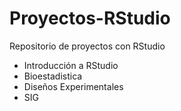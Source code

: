 # Proyectos-RStudio
Repositorio de proyectos con RStudio

- Introducción a RStudio
- Bioestadistica
- Diseños Experimentales 
- SIG